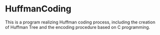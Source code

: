 # HuffmanCoding
This is a program realizing Huffman coding process, including the creation of Huffman Tree and the encoding procedure based on C programming.

